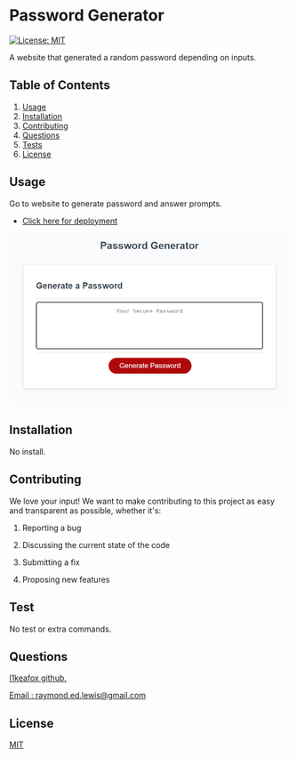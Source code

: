 # Password Generator


[![License: MIT](https://img.shields.io/badge/License-MIT-yellow.svg)](https://opensource.org/licenses/MIT)


A website that generated a random password depending on inputs.


## Table of Contents 
1.  [Usage](#Usage)
2.  [Installation](#Installation)
3.  [Contributing](#Contributing)
4.  [Questions](#Questions)
5.  [Tests](#Tests)
6.  [License](#License)

## Usage 
Go to website to generate password and answer prompts.

* <a href='https://l1keafox.github.io/passwordGenerator/' target="_blank"> Click here for deployment </a> 

![Website](projectImg.PNG)

## Installation 
No install.



## Contributing 
We love your input! We want to make contributing to this project as easy and transparent as possible, whether it's:

 1. Reporting a bug

  2. Discussing the current state of the code

 3. Submitting a fix 

 4. Proposing new features 


## Test 
No test or extra commands.


## Questions
<a href='https://github.com/l1keafox'>l1keafox github.</a> 

<a href="mailto: raymond.ed.lewis@gmail.com">Email : raymond.ed.lewis@gmail.com</a>

## License
[MIT](https://choosealicense.com/licenses/mit/)
